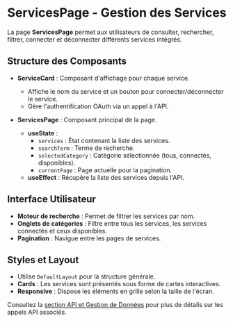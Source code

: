 # ServicesPage - Gestion des Services

La page **ServicesPage** permet aux utilisateurs de consulter, rechercher, filtrer, connecter et déconnecter différents services intégrés.

## Structure des Composants

- **ServiceCard** : Composant d'affichage pour chaque service.
  - Affiche le nom du service et un bouton pour connecter/déconnecter le service.
  - Gère l'authentification OAuth via un appel à l'API.
  
- **ServicesPage** : Composant principal de la page.
  - **useState** : 
    - `services` : État contenant la liste des services.
    - `searchTerm` : Terme de recherche.
    - `selectedCategory` : Catégorie sélectionnée (tous, connectés, disponibles).
    - `currentPage` : Page actuelle pour la pagination.
  - **useEffect** : Récupère la liste des services depuis l'API.

## Interface Utilisateur

- **Moteur de recherche** : Permet de filtrer les services par nom.
- **Onglets de catégories** : Filtre entre tous les services, les services connectés et ceux disponibles.
- **Pagination** : Navigue entre les pages de services.
  
## Styles et Layout
- Utilise `DefaultLayout` pour la structure générale.
- **Cards** : Les services sont présentés sous forme de cartes interactives.
- **Responsive** : Dispose les éléments en grille selon la taille de l'écran.

Consultez la [section API et Gestion de Données](API_DataManagement.md) pour plus de détails sur les appels API associés.
